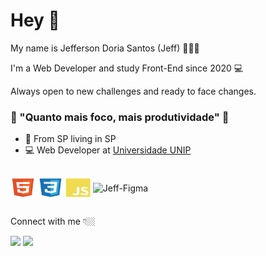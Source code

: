 # Hey 👋

My name is Jefferson Doria Santos (Jeff) 🧑🇧🇷

I'm a Web Developer and study Front-End since 2020 💻

Always open to new challenges and ready to face changes.

### 💪 "Quanto mais foco, mais produtividade" 🚀

- 📍 From SP living in SP
- 💻 Web Developer at [Universidade UNIP](https://www.unip.br/)


<div style="display: inline_block"><br>
  <img align="center" alt="Jeff-HTML" height="30" width="40" src="https://raw.githubusercontent.com/devicons/devicon/master/icons/html5/html5-original.svg">
  <img align="center" alt="Jeff-CSS" height="30" width="40" src="https://raw.githubusercontent.com/devicons/devicon/master/icons/css3/css3-original.svg">
  <img align="center" alt="Jeff-Js" height="30" width="40" src="https://raw.githubusercontent.com/devicons/devicon/master/icons/javascript/javascript-plain.svg">
  <img align="center" alt="Jeff-Figma" height="30" width="40" src="https://cdn.jsdelivr.net/gh/devicons/devicon/icons/figma/figma-original.svg" />
</div>
  
 ##
  Connect with me 👇🏼  
 <div> 
  <a href="https://jefdoria.dev/links.html" title="Mais informações"><img src="https://img.shields.io/badge/me-jefdoria.dev%2Flinks.html-green" target="_blank"></a>
  <a href="https://www.linkedin.com/in/jdoriadev/" title="Linkedin com trabalhos, projetos e carreira" target="_blank"><img src="https://img.shields.io/badge/in-jdoriadev-blue" target="_blank"></a>  
  </div>
